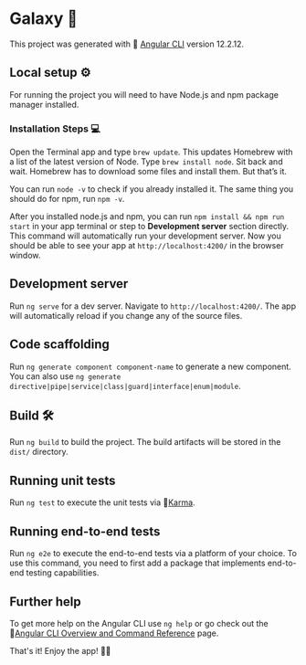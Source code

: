 # Galaxy :milky_way:

This project was generated with :link: [Angular CLI](https://github.com/angular/angular-cli) version 12.2.12.

## Local setup :gear:

For running the project you will need to have Node.js and npm package manager installed.

### Installation Steps :computer:

Open the Terminal app and type `brew update`. This updates Homebrew with a list of the latest version of Node.
Type `brew install node`.
Sit back and wait. Homebrew has to download some files and install them. But that’s it.

You can run `node -v` to check if you already installed it. The same thing you should do for npm, run `npm -v`.

After you installed node.js and npm, you can run `npm install && npm run start` in your app terminal or step to **Development server** section directly. This command will automatically run your development server. Now you should be able to see your app at `http://localhost:4200/` in the browser window.

## Development server

Run `ng serve` for a dev server. Navigate to `http://localhost:4200/`. The app will automatically reload if you change any of the source files.

## Code scaffolding

Run `ng generate component component-name` to generate a new component. You can also use `ng generate directive|pipe|service|class|guard|interface|enum|module`.

## Build :hammer_and_wrench:

Run `ng build` to build the project. The build artifacts will be stored in the `dist/` directory.

## Running unit tests

Run `ng test` to execute the unit tests via :link:[Karma](https://karma-runner.github.io).

## Running end-to-end tests

Run `ng e2e` to execute the end-to-end tests via a platform of your choice. To use this command, you need to first add a package that implements end-to-end testing capabilities.

## Further help

To get more help on the Angular CLI use `ng help` or go check out the :link:[Angular CLI Overview and Command Reference](https://angular.io/cli) page.

That's it! Enjoy the app! :partying_face::champagne:
